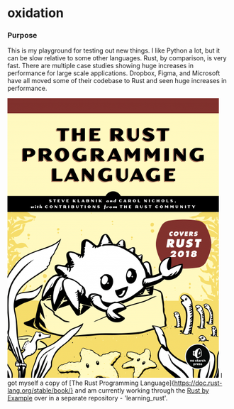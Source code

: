 # oxidation

### Purpose

This is my playground for testing out new things. I like Python a lot, but it can be slow relative to some other languages. Rust, by comparison, is very fast. There are multiple case studies showing huge increases in performance for large scale applications. Dropbox, Figma, and Microsoft have all moved some of their codebase to Rust and seen huge increases in performance.

![The Rust Programming Language Cover](assets/Rust2018_front.png?raw=true)
I got myself a copy of [The Rust Programming Language]{https://doc.rust-lang.org/stable/book/} and am currently working through the [Rust by Example](https://doc.rust-lang.org/stable/rust-by-example/) over in a separate repository - 'learning_rust'.
